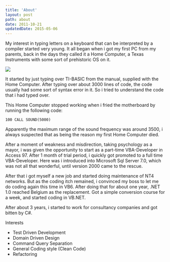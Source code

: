 ```yaml
---
title: 'About'
layout: post
path: about
date: 2011-10-21
updatedDate: 2015-05-06
---
```


My interest in typing letters on a keyboard that can be interpreted by a compiler started very young. It all began when i got my first PC from my parents, back in the days they called it a Home Computer, a Texas Instruments with some sort of prehistoric OS on it.

![](/images/ti-994a.jpg)

It started by just typing over TI-BASIC from the manual, supplied with the Home Computer. After typing over about 3000 lines of code, the code usually had some sort of syntax error in it. So i tried to understand the code that i had typed over.

This Home Computer stopped working when i fried the motherboard by running the following code:

```basic
100 CALL SOUND(5000)
```

Apparently the maximum range of the sound frequency was around 3500, i always suspected that as being the reason my first Home Computer died.

After a moment of weakness and misdirection, taking psychology as a mayor, i was given the opportunity to start as a part-time VBA-Developer in Access 97. After 1 month of trial period, i quickly got promoted to a full time VBA-Developer. Here was i introduced into Microsoft Sql Server 7.0, which was not all that wonderful, until version 2000 came to the rescue.

After that i got myself a new job and started doing maintenance of NT4 networks. But as the coding itch remained, i convinced my boss to let me do coding again this time in VB6. After doing that for about one year, .NET 1.0 reached Belgium as the replacement. Got a simple conversion course for a week, and started coding in VB.NET.

After about 3 years, i started to work for consultancy companies and got bitten by C#.

Interests

- Test Driven Development
- Domain Driven Design
- Command Query Separation
- General Coding style (Clean Code)
- Refactoring
